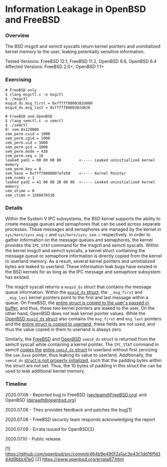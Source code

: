 # Information Leakage in OpenBSD and FreeBSD

### Overview
The BSD msgctl and semctl syscalls return kernel pointers and uninitialized
kernel memory to the user, leaking potentially sensitive information.

Tested Versions: FreeBSD 12.1, FreeBSD 11.2, OpenBSD 6.6, OpenBSD 6.4
Affected Versions: FreeBSD 2.0+, OpenBSD 1.1+

### Exercising
```
# FreeBSD only
$ clang msgctl.c -o msgctl
$ ./msgctl
msqid_ds.msg_first = 0xfffff8000382d800
msqid_ds.msg_last = 0xfffff8000382d820

# FreeBSD and OpenBSD
$ clang semctl.c -o semctl
$ ./semctl
0: sem 0x120000
sem_perm.cuid = 1000
sem_perm.cgid = 1000
sem_perm.uid = 1000
sem_perm.gid = 1000
sem_perm.mode = 438
sem_perm.seq = 18
leaked pad1 = 00 00 00 00        <----- Leaked uninitialized kernel memory
sem_perm.key = 0
sem_base = 0xffff8000007afe50    <----- Kernel Pointer
sem_nsems = 1
leaked pad2 = 41 00 00 2B 00 00  <----- Leaked uninitialized kernel memory
sem_otime = 0
sem_ctime = 1588478538
```

### Details
Within the System V IPC subsystems, the BSD kernel supports the ability to
create message queues and semaphores that can be used across separate processes.
These messages and semaphores are managed by the kernel in `sys/kern/sysv_msg.c`
and `sys/kern/sysv_sem.c` respectively. In order to gather information on the
message queues and semaphores, the kernel provides the `IPC_STAT` command for
the msgctl and semctl syscalls. Within the kernel msgctl and semctl syscalls, a
kernel struct containing the message queue or semaphore information is directly
copied from the kernel to userland memory. As a result, several kernel pointers
and uninitialized bytes are leaked to userland. These information leak bugs have
existed in the BSD kernels for as long as the IPC message and semaphore
subsystem has existed.

The msgctl syscall returns a `msqid_ds` struct that contains the message queue
information. Within the
[`msqid_ds` struct](https://github.com/freebsd/freebsd/blob/dc28a074e/sys/sys/msg.h#L90),
the `__msg_first` and `__msg_last` kernel pointers point to the first and last
message within a queue. On FreeBSD, the [entire struct is copied to the user's
passed in
buffer](https://github.com/freebsd/freebsd/blob/dc28a074e/sys/kern/sysv_msg.c#L494),
and thus, these two kernel pointers are leaked to the user. On the other
hand, OpenBSD does not leak kernel pointer values. While the [OpenBSD `msqid_ds`
struct](https://github.com/openbsd/src/blob/155713db747/sys/sys/msg.h#L35) also
contains the `msg_first` and `msg_last` pointers and the [entire struct is 
copied to userland](https://github.com/openbsd/src/blob/155713db747/sys/kern/sysv_msg.c#L177),
these fields are not used, and thus the value copied in them to userland is
always zero. 

Similarly, the
[FreeBSD](https://github.com/freebsd/freebsd/blob/dc28a074e/sys/sys/sem.h#L49)
and [OpenBSD](https://github.com/openbsd/src/blob/155713db747/sys/sys/sem.h#L53)
`semid_ds` struct is returned from the semctl syscall while containing a kernel
pointer. The `IPC_STAT` command in semctl [copies
the](https://github.com/freebsd/freebsd/blob/dc28a074e/sys/kern/sysv_sem.c#L684)
[entire `semid_ds` struct](https://github.com/openbsd/src/blob/155713db747/sys/kern/sysv_sem.c#L302)
to userland without first zeroizing the `sem_base` pointer, thus leaking its
value to userland. Additionally, the `semid_ds` [struct is not properly
initialized](https://github.com/openbsd/src/blob/155713db747/sys/kern/sysv_sem.c#L471),
such that the padding bytes within the struct are not set. Thus, the 10 bytes of
padding in this struct the can be used to leak additional kernel memory.

### Timeline
2020.07.08 - Reported bug to FreeBSD (secteam@FreeBSD.org) and OpenBSD (deraadt@openbsd.org)

2020.07.08 - Theo provides feedback and patches the bug[1]

2020.07.08 - FreeBSD security team responds acknowledging the report

2020.07.09 - Errata issued for OpenBSD[2]

2020.07.10 - Public release

[1] https://github.com/openbsd/src/commit/464b9e490f2a1ac3e43c1dd16ffd344d9bbc61e0
[2] https://www.openbsd.org/errata67.html
